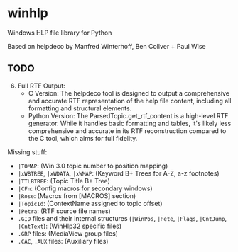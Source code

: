 # winhlp

Windows HLP file library for Python

Based on helpdeco by Manfred Winterhoff, Ben Collver + Paul Wise

## TODO

   6. Full RTF Output:
       * C Version: The helpdeco tool is designed to output a comprehensive and accurate RTF representation of the
         help file content, including all formatting and structural elements.
       * Python Version: The ParsedTopic.get_rtf_content is a high-level RTF generator. While it handles basic
         formatting and tables, it's likely less comprehensive and accurate in its RTF reconstruction compared to the
         C tool, which aims for full fidelity.

Missing stuff:

   * `|TOMAP`: (Win 3.0 topic number to position mapping)
   * `|xWBTREE`, `|xWDATA`, `|xWMAP`: (Keyword B+ Trees for A-Z, a-z footnotes)
   * `|TTLBTREE`: (Topic Title B+ Tree)
   * `|CFn`: (Config macros for secondary windows)
   * `|Rose`: (Macros from [MACROS] section)
   * `|TopicId`: (ContextName assigned to topic offset)
   * `|Petra`: (RTF source file names)
   * `.GID` files and their internal structures (`|WinPos`, `|Pete`, `|Flags`, `|CntJump`, `|CntText`): (WinHlp32
     specific files)
   * `.GRP` files: (MediaView group files)
   * `.CAC`, `.AUX` files: (Auxiliary files)

